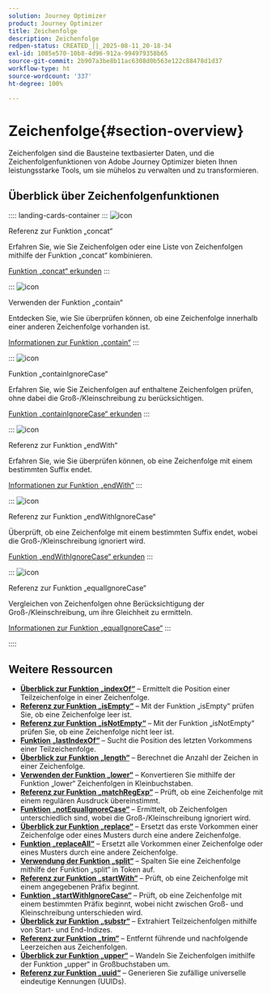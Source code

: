 ```yaml
---
solution: Journey Optimizer
product: Journey Optimizer
title: Zeichenfolge
description: Zeichenfolge
redpen-status: CREATED_||_2025-08-11_20-18-34
exl-id: 1085e570-10b8-4d96-912a-994979358b65
source-git-commit: 2b907a3be8b11ac6308d0b563e122c88478d1d37
workflow-type: ht
source-wordcount: '337'
ht-degree: 100%

---
```


# Zeichenfolge{#section-overview}

Zeichenfolgen sind die Bausteine textbasierter Daten, und die Zeichenfolgenfunktionen von Adobe Journey Optimizer bieten Ihnen leistungsstarke Tools, um sie mühelos zu verwalten und zu transformieren.

## Überblick über Zeichenfolgenfunktionen

:::: landing-cards-container
:::
![icon](https://cdn.experienceleague.adobe.com/icons/code-branch.svg)

Referenz zur Funktion „concat“

Erfahren Sie, wie Sie Zeichenfolgen oder eine Liste von Zeichenfolgen mithilfe der Funktion „concat“ kombinieren.

[Funktion „concat“ erkunden](../using/building-journeys/functions/functionconcat.md)
:::

:::
![icon](https://cdn.experienceleague.adobe.com/icons/code-branch.svg)

Verwenden der Funktion „contain“

Entdecken Sie, wie Sie überprüfen können, ob eine Zeichenfolge innerhalb einer anderen Zeichenfolge vorhanden ist.

[Informationen zur Funktion „contain“](../using/building-journeys/functions/functioncontain.md)
:::

:::
![icon](https://cdn.experienceleague.adobe.com/icons/code-branch.svg)

Funktion „containIgnoreCase“

Erfahren Sie, wie Sie Zeichenfolgen auf enthaltene Zeichenfolgen prüfen, ohne dabei die Groß-/Kleinschreibung zu berücksichtigen.

[Funktion „containIgnoreCase“ erkunden](../using/building-journeys/functions/functioncontainwithignorecase.md)
:::

:::
![icon](https://cdn.experienceleague.adobe.com/icons/code-branch.svg)

Referenz zur Funktion „endWith“

Erfahren Sie, wie Sie überprüfen können, ob eine Zeichenfolge mit einem bestimmten Suffix endet.

[Informationen zur Funktion „endWith“](../using/building-journeys/functions/functionendwith.md)
:::

:::
![icon](https://cdn.experienceleague.adobe.com/icons/code-branch.svg)

Referenz zur Funktion „endWithIgnoreCase“

Überprüft, ob eine Zeichenfolge mit einem bestimmten Suffix endet, wobei die Groß-/Kleinschreibung ignoriert wird.

[Funktion „endWithIgnoreCase“ erkunden](../using/building-journeys/functions/functionendwithignorecase.md)
:::

:::
![icon](https://cdn.experienceleague.adobe.com/icons/code-branch.svg)

Referenz zur Funktion „equalIgnoreCase“

Vergleichen von Zeichenfolgen ohne Berücksichtigung der Groß-/Kleinschreibung, um ihre Gleichheit zu ermitteln.

[Informationen zur Funktion „equalIgnoreCase“](../using/building-journeys/functions/functionequalignorecase.md)
:::

::::


## Weitere Ressourcen

- **[Überblick zur Funktion „indexOf“](../using/building-journeys/functions/functionindexof.md)** – Ermittelt die Position einer Teilzeichenfolge in einer Zeichenfolge.
- **[Referenz zur Funktion „isEmpty“](../using/building-journeys/functions/functionisempty.md)** – Mit der Funktion „isEmpty“ prüfen Sie, ob eine Zeichenfolge leer ist.
- **[Referenz zur Funktion „isNotEmpty“](../using/building-journeys/functions/functionisnotempty.md)** – Mit der Funktion „isNotEmpty“ prüfen Sie, ob eine Zeichenfolge nicht leer ist.
- **[Funktion „lastIndexOf“](../using/building-journeys/functions/functionlastindexof.md)** – Sucht die Position des letzten Vorkommens einer Teilzeichenfolge.
- **[Überblick zur Funktion „length“](../using/building-journeys/functions/functionlength.md)** – Berechnet die Anzahl der Zeichen in einer Zeichenfolge.
- **[Verwenden der Funktion „lower“](../using/building-journeys/functions/functionlower.md)** – Konvertieren Sie mithilfe der Funktion „lower“ Zeichenfolgen in Kleinbuchstaben.
- **[Referenz zur Funktion „matchRegExp“](../using/building-journeys/functions/functionmatchregexp.md)** – Prüft, ob eine Zeichenfolge mit einem regulären Ausdruck übereinstimmt.
- **[Funktion „notEqualIgnoreCase“](../using/building-journeys/functions/functionnotequalignorecase.md)** – Ermittelt, ob Zeichenfolgen unterschiedlich sind, wobei die Groß-/Kleinschreibung ignoriert wird.
- **[Überblick zur Funktion „replace“](../using/building-journeys/functions/functionreplace.md)** – Ersetzt das erste Vorkommen einer Zeichenfolge oder eines Musters durch eine andere Zeichenfolge.
- **[Funktion „replaceAll“](../using/building-journeys/functions/functionreplaceall.md)** – Ersetzt alle Vorkommen einer Zeichenfolge oder eines Musters durch eine andere Zeichenfolge.
- **[Verwendung der Funktion „split“](../using/building-journeys/functions/functionsplit.md)** – Spalten Sie eine Zeichenfolge mithilfe der Funktion „split“ in Token auf.
- **[Referenz zur Funktion „startWith“](../using/building-journeys/functions/functionstartwith.md)** – Prüft, ob eine Zeichenfolge mit einem angegebenen Präfix beginnt.
- **[Funktion „startWithIgnoreCase“](../using/building-journeys/functions/functionstartwithignorecase.md)** – Prüft, ob eine Zeichenfolge mit einem bestimmten Präfix beginnt, wobei nicht zwischen Groß- und Kleinschreibung unterschieden wird.
- **[Überblick zur Funktion „substr“](../using/building-journeys/functions/functionsubstr.md)** – Extrahiert Teilzeichenfolgen mithilfe von Start- und End-Indizes.
- **[Referenz zur Funktion „trim“](../using/building-journeys/functions/functiontrim.md)** – Entfernt führende und nachfolgende Leerzeichen aus Zeichenfolgen.
- **[Überblick zur Funktion „upper“](../using/building-journeys/functions/functionupper.md)** – Wandeln Sie Zeichenfolgen imithilfe der Funktion „upper“ in Großbuchstaben um.
- **[Referenz zur Funktion „uuid“](../using/building-journeys/functions/functionuuid.md)** – Generieren Sie zufällige universelle eindeutige Kennungen (UUIDs).
